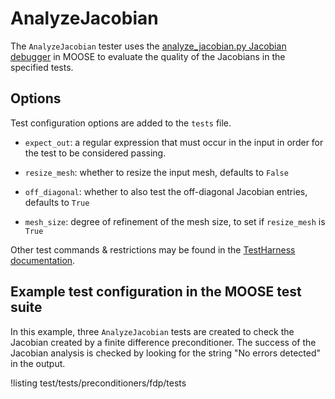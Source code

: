 # AnalyzeJacobian

The `AnalyzeJacobian` tester uses the
[analyze_jacobian.py Jacobian debugger](modules:help/development/analyze_jacobian.md)
in MOOSE to evaluate the quality of the Jacobians in the specified tests.

## Options

Test configuration options are added to the `tests` file.

- `expect_out`: a regular expression that must occur in the input in order for the test to be considered passing.

- `resize_mesh`: whether to resize the input mesh, defaults to `False`

- `off_diagonal`: whether to also test the off-diagonal Jacobian entries, defaults to `True`

- `mesh_size`: degree of refinement of the mesh size, to set if `resize_mesh` is `True`


Other test commands & restrictions may be found in the [TestHarness documentation](TestHarness.md).

## Example test configuration in the MOOSE test suite

In this example, three `AnalyzeJacobian` tests are created to check the Jacobian created by a finite difference
preconditioner. The success of the Jacobian analysis is checked by looking for the string "No errors detected"
in the output.

!listing test/tests/preconditioners/fdp/tests
